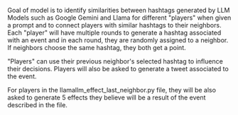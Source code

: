Goal of model is to identify similarities between hashtags generated by LLM Models such as Google Gemini and Llama for different "players" when given a prompt and to connect players with similar hashtags to their neighbors. 
Each "player" will have multiple rounds to generate a hashtag associated with an event and in each round, they are randomly assigned to a neighbor. If neighbors choose the same hashtag, they both get a point. 

"Players" can use their previous neighbor's selected hashtag to influence their decisions. Players will also be asked to generate a tweet associated to the event.

For players in the llamallm_effect_last_neighbor.py file, they will be also asked to generate 5 effects they believe will be a result of the event described in the file. 

